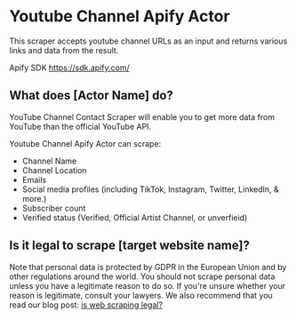 # Youtube Channel Apify Actor

This scraper accepts youtube channel URLs as an input and returns various links and data from the result.

Apify SDK https://sdk.apify.com/



## What does [Actor Name] do?
YouTube Channel Contact Scraper will enable you to get more data from YouTube than the official YouTube API.

Youtube Channel Apify Actor can scrape:
- Channel Name
- Channel Location
- Emails
- Social media profiles (including TikTok, Instagram, Twitter, LinkedIn, & more.)
- Subscriber count
- Verified status (Verified, Official Artist Channel, or unverfieid)



## Is it legal to scrape [target website name]?
Note that personal data is protected by GDPR in the European Union and by other regulations around the world. You should not scrape personal data unless you have a legitimate reason to do so. If you're unsure whether your reason is legitimate, consult your lawyers. We also recommend that you read our blog post: [is web scraping legal?](https://blog.apify.com/is-web-scraping-legal/)
